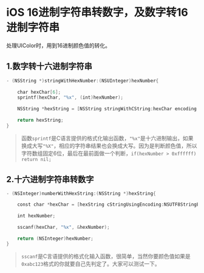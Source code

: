 # iOS 16进制字符串转数字，及数字转16进制字符串

处理UIColor时，用到16进制颜色值的转化。

## 1.数字转十六进制字符串

``` swift
- (NSString *)stringWithHexNumber:(NSUInteger)hexNumber{
    
    char hexChar[6];
    sprintf(hexChar, "%x", (int)hexNumber);
    
    NSString *hexString = [NSString stringWithCString:hexChar encoding:NSUTF8StringEncoding];
    
    return hexString;
}
```

> 函数`sprintf`是C语言提供的格式化输出函数，`"%x"`是十六进制输出，如果换成大写`"%X"`，相应的字符串结果也会换成大写。因为是判断颜色值，所以字符数组固定6位，最后在最前面做一个判断，`if(hexNumber > 0xffffff)`  `return nil;`

## 2.十六进制字符串转数字

```swift
- (NSInteger)numberWithHexString:(NSString *)hexString{

    const char *hexChar = [hexString cStringUsingEncoding:NSUTF8StringEncoding];
    
    int hexNumber;
    
    sscanf(hexChar, "%x", &hexNumber);
    
    return (NSInteger)hexNumber;
}
```

> `sscanf`是C言语提供的格式化输入函数，很简单，当然你要颜色值如果是`0xabc123`格式的你就要自己先判定了。大家可以测试一下。